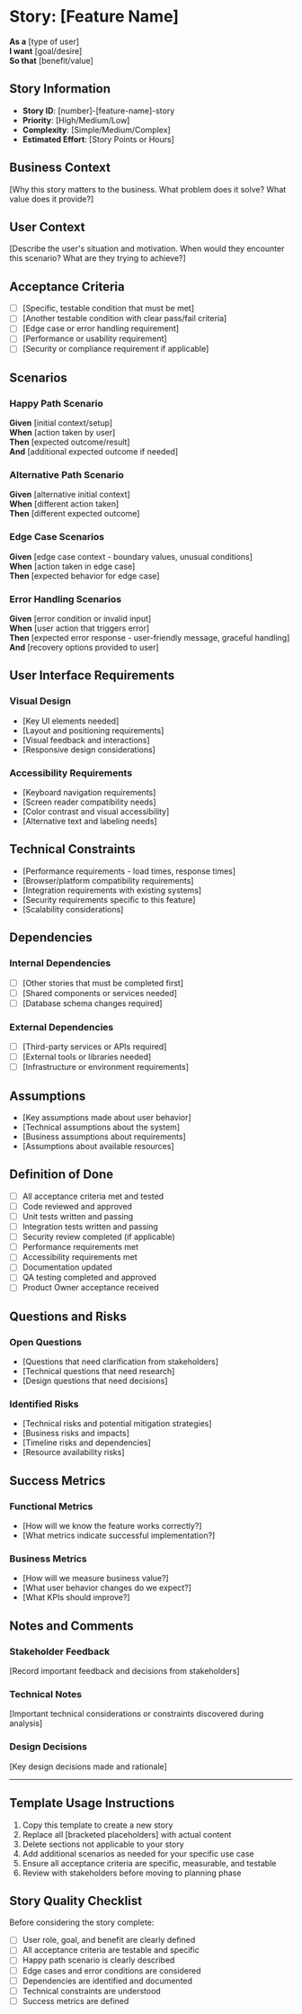 # Story: [Feature Name]

**As a** [type of user]  
**I want** [goal/desire]  
**So that** [benefit/value]

## Story Information
- **Story ID**: [number]-[feature-name]-story
- **Priority**: [High/Medium/Low]
- **Complexity**: [Simple/Medium/Complex]
- **Estimated Effort**: [Story Points or Hours]

## Business Context
[Why this story matters to the business. What problem does it solve? What value does it provide?]

## User Context  
[Describe the user's situation and motivation. When would they encounter this scenario? What are they trying to achieve?]

## Acceptance Criteria
- [ ] [Specific, testable condition that must be met]
- [ ] [Another testable condition with clear pass/fail criteria]
- [ ] [Edge case or error handling requirement]
- [ ] [Performance or usability requirement]
- [ ] [Security or compliance requirement if applicable]

## Scenarios

### Happy Path Scenario
**Given** [initial context/setup]  
**When** [action taken by user]  
**Then** [expected outcome/result]  
**And** [additional expected outcome if needed]

### Alternative Path Scenario
**Given** [alternative initial context]  
**When** [different action taken]  
**Then** [different expected outcome]

### Edge Case Scenarios
**Given** [edge case context - boundary values, unusual conditions]  
**When** [action taken in edge case]  
**Then** [expected behavior for edge case]

### Error Handling Scenarios
**Given** [error condition or invalid input]  
**When** [user action that triggers error]  
**Then** [expected error response - user-friendly message, graceful handling]  
**And** [recovery options provided to user]

## User Interface Requirements
### Visual Design
- [Key UI elements needed]
- [Layout and positioning requirements]
- [Visual feedback and interactions]
- [Responsive design considerations]

### Accessibility Requirements
- [Keyboard navigation requirements]
- [Screen reader compatibility needs]
- [Color contrast and visual accessibility]
- [Alternative text and labeling needs]

## Technical Constraints
- [Performance requirements - load times, response times]
- [Browser/platform compatibility requirements]
- [Integration requirements with existing systems]
- [Security requirements specific to this feature]
- [Scalability considerations]

## Dependencies
### Internal Dependencies
- [ ] [Other stories that must be completed first]
- [ ] [Shared components or services needed]
- [ ] [Database schema changes required]

### External Dependencies
- [ ] [Third-party services or APIs required]
- [ ] [External tools or libraries needed]
- [ ] [Infrastructure or environment requirements]

## Assumptions
- [Key assumptions made about user behavior]
- [Technical assumptions about the system]
- [Business assumptions about requirements]
- [Assumptions about available resources]

## Definition of Done
- [ ] All acceptance criteria met and tested
- [ ] Code reviewed and approved
- [ ] Unit tests written and passing
- [ ] Integration tests written and passing
- [ ] Security review completed (if applicable)
- [ ] Performance requirements met
- [ ] Accessibility requirements met
- [ ] Documentation updated
- [ ] QA testing completed and approved
- [ ] Product Owner acceptance received

## Questions and Risks
### Open Questions
- [Questions that need clarification from stakeholders]
- [Technical questions that need research]
- [Design questions that need decisions]

### Identified Risks
- [Technical risks and potential mitigation strategies]
- [Business risks and impacts]
- [Timeline risks and dependencies]
- [Resource availability risks]

## Success Metrics
### Functional Metrics
- [How will we know the feature works correctly?]
- [What metrics indicate successful implementation?]

### Business Metrics
- [How will we measure business value?]
- [What user behavior changes do we expect?]
- [What KPIs should improve?]

## Notes and Comments
### Stakeholder Feedback
[Record important feedback and decisions from stakeholders]

### Technical Notes
[Important technical considerations or constraints discovered during analysis]

### Design Decisions
[Key design decisions made and rationale]

---

## Template Usage Instructions
1. Copy this template to create a new story
2. Replace all [bracketed placeholders] with actual content
3. Delete sections not applicable to your story
4. Add additional scenarios as needed for your specific use case
5. Ensure all acceptance criteria are specific, measurable, and testable
6. Review with stakeholders before moving to planning phase

## Story Quality Checklist
Before considering the story complete:
- [ ] User role, goal, and benefit are clearly defined
- [ ] All acceptance criteria are testable and specific
- [ ] Happy path scenario is clearly described
- [ ] Edge cases and error conditions are considered
- [ ] Dependencies are identified and documented
- [ ] Technical constraints are understood
- [ ] Success metrics are defined
